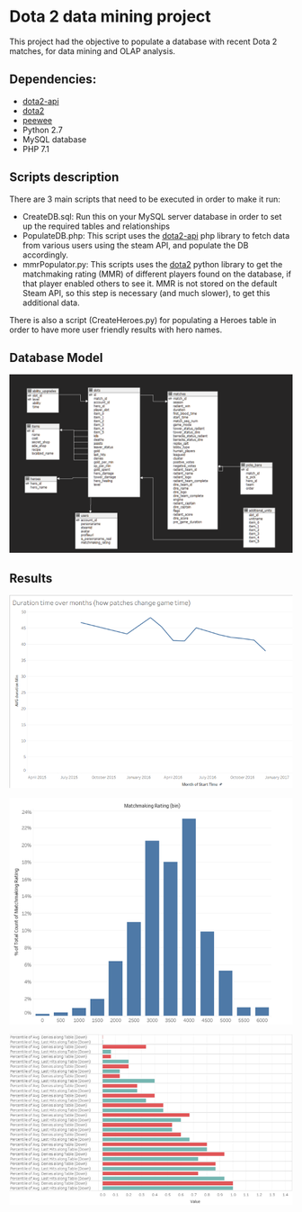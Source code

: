 # Dota 2 data mining project

This project had the objective to populate a database with recent Dota 2 matches, for data mining and OLAP analysis.

## Dependencies:
- [dota2-api](https://github.com/kronusme/dota2-api/)
- [dota2](https://github.com/ValvePython/dota2)
- [peewee](https://github.com/coleifer/peewee)
- Python 2.7
- MySQL database
- PHP 7.1

## Scripts description

There are 3 main scripts that need to be executed in order to make it run:
- CreateDB.sql: Run this on your MySQL server database in order to set up the required tables and relationships
- PopulateDB.php: This script uses the [dota2-api](https://github.com/kronusme/dota2-api/) php library to fetch data from various users using the steam API, and populate the DB accordingly.
- mmrPopulator.py: This scripts uses the [dota2](https://github.com/ValvePython/dota2) python library to get the matchmaking rating (MMR) of different players found on the database, if that player enabled others to see it. MMR is not stored on the default Steam API, so this step is necessary (and much slower), to get this additional data.

There is also a script (CreateHeroes.py) for populating a Heroes table in order to have more user friendly results with hero names.

## Database Model

![](./img/Modelo.png)

## Results

![](./img/duration.png)

![](./img/mmr.png)

![](./img/lhdmmr.png)
